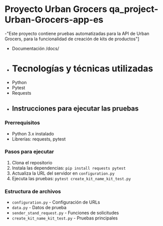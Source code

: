 # Proyecto Urban Grocers qa_project-Urban-Grocers-app-es
-"Este proyecto contiene pruebas automatizadas para la API de Urban Grocers,  para la funcionalidad de creación de kits de productos"]
- Documentación <the url of the launched server>/docs/
- # Tecnologías y técnicas utilizadas
- Python
- Pytest
- Requests
- ## Instrucciones para ejecutar las pruebas

### Prerrequisitos
- Python 3.x instalado
- Librerías: requests, pytest

### Pasos para ejecutar
1. Clona el repositorio
2. Instala las dependencias: `pip install requests pytest`
3. Actualiza la URL del servidor en `configuration.py`
4. Ejecuta las pruebas: `pytest create_kit_name_kit_test.py`

### Estructura de archivos
- `configuration.py` - Configuración de URLs
- `data.py` - Datos de prueba
- `sender_stand_request.py` - Funciones de solicitudes
- `create_kit_name_kit_test.py` - Pruebas principales
